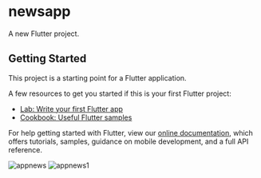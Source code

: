 # newsapp

A new Flutter project.

## Getting Started

This project is a starting point for a Flutter application.

A few resources to get you started if this is your first Flutter project:

- [Lab: Write your first Flutter app](https://flutter.dev/docs/get-started/codelab)
- [Cookbook: Useful Flutter samples](https://flutter.dev/docs/cookbook)

For help getting started with Flutter, view our
[online documentation](https://flutter.dev/docs), which offers tutorials,
samples, guidance on mobile development, and a full API reference.

![appnews](https://user-images.githubusercontent.com/69036818/133097228-712eea60-fa1a-48fd-90f3-c7572b21d65a.png)
![appnews1](https://user-images.githubusercontent.com/69036818/133097243-9e1c2e9a-0acb-4843-9396-62847b350c27.png)

